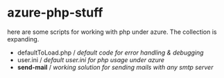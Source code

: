 # azure-php-stuff

here are some scripts for working with php under azure. The collection is expanding.

- defaultToLoad.php / *default code for error handling & debugging*
- user.ini / *default user.ini for php usage under azure*
- **send-mail** / *working solution for sending mails with any smtp server*

